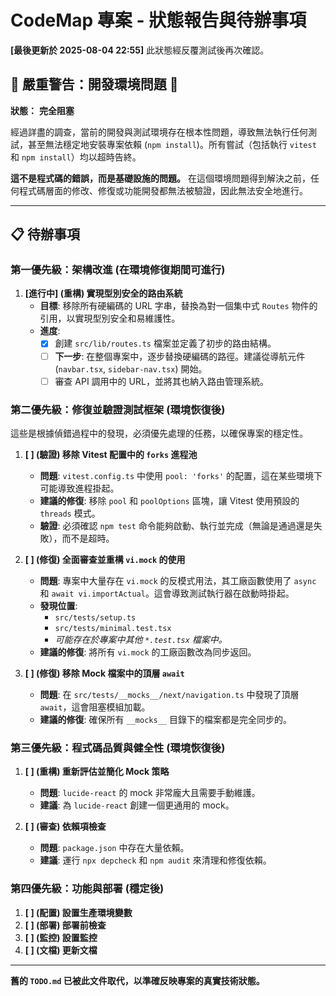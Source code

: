 # CodeMap 專案 - 狀態報告與待辦事項

**[最後更新於 2025-08-04 22:55]** 此狀態經反覆測試後再次確認。

## 🚨 **嚴重警告：開發環境問題** 🚨

**狀態：** **完全阻塞**

經過詳盡的調查，當前的開發與測試環境存在根本性問題，導致無法執行任何測試，甚至無法穩定地安裝專案依賴 (`npm install`)。所有嘗試（包括執行 `vitest` 和 `npm install`）均以超時告終。

**這不是程式碼的錯誤，而是基礎設施的問題。** 在這個環境問題得到解決之前，任何程式碼層面的修改、修復或功能開發都無法被驗證，因此無法安全地進行。

---

## 📋 待辦事項

### **第一優先級：架構改進 (在環境修復期間可進行)**

1.  **[進行中] (重構) 實現型別安全的路由系統**
    -   **目標**: 移除所有硬編碼的 URL 字串，替換為對一個集中式 `Routes` 物件的引用，以實現型別安全和易維護性。
    -   **進度**:
        -   [x] 創建 `src/lib/routes.ts` 檔案並定義了初步的路由結構。
        -   [ ] **下一步**: 在整個專案中，逐步替換硬編碼的路徑。建議從導航元件 (`navbar.tsx`, `sidebar-nav.tsx`) 開始。
        -   [ ] 審查 API 調用中的 URL，並將其也納入路由管理系統。

### **第二優先級：修復並驗證測試框架 (環境恢復後)**

這些是根據偵錯過程中的發現，必須優先處理的任務，以確保專案的穩定性。

1.  **[ ] (驗證) 移除 Vitest 配置中的 `forks` 進程池**
    -   **問題**: `vitest.config.ts` 中使用 `pool: 'forks'` 的配置，這在某些環境下可能導致進程掛起。
    -   **建議的修復**: 移除 `pool` 和 `poolOptions` 區塊，讓 Vitest 使用預設的 `threads` 模式。
    -   **驗證**: 必須確認 `npm test` 命令能夠啟動、執行並完成（無論是通過還是失敗），而不是超時。

2.  **[ ] (修復) 全面審查並重構 `vi.mock` 的使用**
    -   **問題**: 專案中大量存在 `vi.mock` 的反模式用法，其工廠函數使用了 `async` 和 `await vi.importActual`。這會導致測試執行器在啟動時掛起。
    -   **發現位置**:
        -   `src/tests/setup.ts`
        -   `src/tests/minimal.test.tsx`
        -   *可能存在於專案中其他 `*.test.tsx` 檔案中。*
    -   **建議的修復**: 將所有 `vi.mock` 的工廠函數改為同步返回。

3.  **[ ] (修復) 移除 Mock 檔案中的頂層 `await`**
    -   **問題**: 在 `src/tests/__mocks__/next/navigation.ts` 中發現了頂層 `await`，這會阻塞模組加載。
    -   **建議的修復**: 確保所有 `__mocks__` 目錄下的檔案都是完全同步的。

### **第三優先級：程式碼品質與健全性 (環境恢復後)**

1.  **[ ] (重構) 重新評估並簡化 Mock 策略**
    -   **問題**: `lucide-react` 的 mock 非常龐大且需要手動維護。
    -   **建議**: 為 `lucide-react` 創建一個更通用的 mock。

2.  **[ ] (審查) 依賴項檢查**
    -   **問題**: `package.json` 中存在大量依賴。
    -   **建議**: 運行 `npx depcheck` 和 `npm audit` 來清理和修復依賴。

### **第四優先級：功能與部署 (穩定後)**

1.  **[ ] (配置) 設置生產環境變數**
2.  **[ ] (部署) 部署前檢查**
3.  **[ ] (監控) 設置監控**
4.  **[ ] (文檔) 更新文檔**

---

**舊的 `TODO.md` 已被此文件取代，以準確反映專案的真實技術狀態。**
